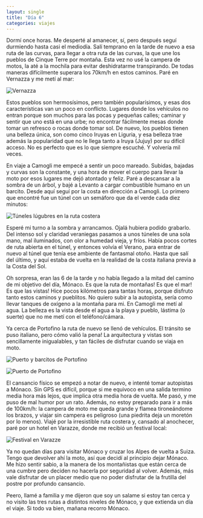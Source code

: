 ```yaml
---
layout: single
title: "Día 6"
categories: viajes
---
```


Dormí once horas. Me desperté al amanecer, sí, pero después seguí durmiendo
hasta casi el mediodía. Salí temprano en la tarde de nuevo a esa ruta de las
curvas, para llegar a otra ruta de las curvas, la que une los pueblos de Cinque
Terre por montaña. Esta vez no usé la campera de motos, la até a la mochila para
evitar deshidratarme transpirando. De todas maneras difícilmente superara los
70km/h en estos caminos. Paré en Vernazza y me metí al mar:

![Vernazza](/imgs/2015-07-Suiza/thumb_IMG_2137_1024.jpg)

Estos pueblos son hermosísimos, pero también popularísimos, y esas dos
características van un poco en conflicto. Lugares donde los vehículos no entran
porque son muchos para las pocas y pequeñas calles; caminar y sentir que uno
está en una urbe; no encontrar fácilmente mesas donde tomar un refresco o rocas
donde tomar sol. De nuevo, los pueblos tienen una belleza única, son como cinco
Iruyas en Liguria, y esa belleza trae además la popularidad que no le llega
tanto a Iruya (Jujuy) por su difícil acceso. No es perfecto que es lo que
siempre escuché. Y volvería mil veces.

En viaje a Camogli me empecé a sentir un poco mareado. Subidas, bajadas y curvas
son la constante, y una hora de mover el cuerpo para llevar la moto por esos
lugares me dejó atontado y feliz. Paré a descansar a la sombra de un árbol, y
bajé a Levanto a cargar combustible humano en un barcito. Desde aquí seguí por
la costa en dirección a Camogli. Lo primero que encontré fue un túnel con un
semáforo que da el verde cada diez minutos:

![Túneles lúgubres en la ruta costera](/imgs/2015-07-Suiza/thumb_IMG_2152_1024.jpg)

Esperé mi turno a la sombra y arrancamos. Ojalá hubiera podido grabarlo. Del
intenso sol y claridad veraniegas pasamos a unos túneles de una sola mano, mal
iluminados, con olor a humedad vieja, y fríos. Había pocos cortes de ruta
abierta en el túnel, y entonces volvía el Verano, para entrar de nuevo al túnel
que tenía ese ambiente de fantasmal otoño. Hasta que salí del último, y aquí
estaba de vuelta en la realidad de la costa italiana previa a la Costa del Sol.

Oh sorpresa, eran las 6 de la tarde y no había llegado a la mitad del camino de
mi objetivo del día, Mónaco. Es que la ruta de montañas! Es que el mar! Es que
las vistas! Hice pocos kilómetros para tantas horas, porque disfruto tanto estos
caminos y pueblitos. No quiero subir a la autopista, sería como llevar tanques
de oxígeno a la montaña para mi. En Camogli me metí al agua. La belleza es la
vista desde el agua a la playa y pueblo, lástima (o suerte) que no me metí con
el teléfono/cámara.

Ya cerca de Portofino la ruta de nuevo se llenó de vehículos. El tránsito se
puso italiano, pero cómo valió la pena! La arquitectura y vistas son
sencillamente inigualables, y tan fáciles de disfrutar cuando se viaja en moto.

![Puerto y barcitos de Portofino](/imgs/2015-07-Suiza/thumb_IMG_2166_1024.jpg)

![Puerto de Portofino](/imgs/2015-07-Suiza/thumb_IMG_2170_1024.jpg)

El cansancio físico se empezó a notar de nuevo, e intenté tomar autopistas a
Mónaco. Sin GPS es difícil, porque si me equivoco en una salida termino media
hora más lejos, que implica otra media hora de vuelta. Me pasó, y me puso de mal
humor por un rato. Además, no estoy preparado para ir a más de 100km/h: la
campera de moto me queda grande y flamea tironeándome los brazos, y viajar sin
campera es peligroso (una piedrita deja un moretón por lo menos). Viajé por la
irresistible ruta costera y, cansado al anochecer, paré por un hotel en Varazze,
donde me recibió un festival local:

![Festival en Varazze](/imgs/2015-07-Suiza/thumb_IMG_2183_1024.jpg)

Ya no quedan días para visitar Mónaco y cruzar los Alpes de vuelta a Suiza.
Tengo que devolver ahí la moto, así que decidí al principio dejar Mónaco. Me
hizo sentir sabio, a la manera de los montañistas que están cerca de una cumbre
pero deciden no hacerla por seguridad al volver. Además, más vale disfrutar de
un placer medio que no poder disfrutar de la frutilla del postre por profundo
cansancio.

Peero, llamé a familia y me dijeron que soy un salame si estoy tan cerca y no
visito las tres rutas a distintos niveles de Mónaco, y que extienda un día el
viaje. Si todo va bien, mañana recorro Mónaco.
